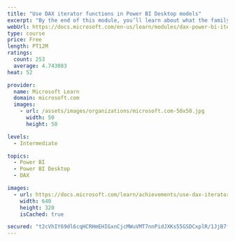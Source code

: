 ```yaml
---
title: "Use DAX iterator functions in Power BI Desktop models"
excerpt: "By the end of this module, you’ll learn about what the family of iterator functions can do and how to use them in your DAX calculations. Calculations will include custom summarizations, ranking, and concatenation."
webUrl: https://docs.microsoft.com/en-us/learn/modules/dax-power-bi-iterator-functions/
type: course
price: Free
length: PT12M
ratings:
  count: 253
  average: 4.743083
heat: 52

provider:
  name: Microsoft Learn
  domain: microsoft.com
  images:
    - url: /assets/images/organizations/microsoft.com-50x50.jpg
      width: 50
      height: 50

levels:
  - Intermediate

topics:
  - Power BI
  - Power BI Desktop
  - DAX

images:
  - url: https://docs.microsoft.com/learn/achievements/use-dax-iterator-functions-power-bi-desktop-social.png
    width: 640
    height: 320
    isCached: true

secured: "t2cVhIY69dl6cqHCRHmEHIGxnCjcMWuVMT7nnPidJXKs55GSDCxplR/1JjB7fwgfHGLAMUXF3nW0A0ow76NjaUyCnhtoqH5piWkx6re4++X4YuZQFicc3UCwooEdW6Va2BtRNzOo2jiEoMmfXBME/1Yr1L62yix3SU3sd/MXB8ppa9rCveut3XGCF+vxBS9Loq/wtb1UD0F5pdeplWlWDsSu7Accp2iGVBTu1dkohn8v5ouUOg76ZjfJ6fnlRZ6Mb1vPsaDghvBLBpJ9xpwzPL2zqv1Qxi3ywkh+QqLvOhcFCyXYdTTi7CwTQYvx5KAXIuhmF0CJLFkuvlGC3WLvGTLF5TwCcEj/ZWqzr6Ud5KFc8OWVdXK07fP/8ckNPM95zjmw0KCRoHl4ya9idpl2jGdXcicKgDFVNYtdmbAWGp8=;2Cm3inKPkaYJIXr7sqLigg=="
---
```


